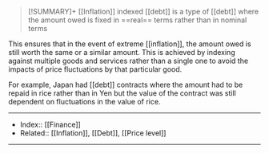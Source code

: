 > [!SUMMARY]+
> [[Inflation]] indexed [[debt]] is a type of [[debt]] where the amount owed is fixed in ==real== terms rather than in nominal terms

This ensures that in the event of extreme [[inflation]], the amount owed is still worth the same or a similar amount. This is achieved by indexing against multiple goods and services rather than a single one to avoid the impacts of price fluctuations by that particular good.

For example, Japan had [[debt]] contracts where the amount had to be repaid in rice rather than in Yen but the value of the contract was still dependent on fluctuations in the value of rice. 

---
- Index:: [[Finance]] 
- Related:: [[Inflation]], [[Debt]], [[Price level]]
---